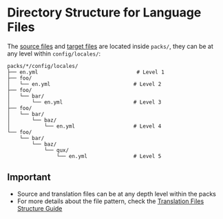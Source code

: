 # Directory Structure for Language Files
The [source files](/docs/files/README.en.md#source-files) and [target files](/docs/files/README.en.md#target-files) are located inside `packs/`, they can be at any level within `config/locales/`:

```
packs/*/config/locales/
├── en.yml                                # Level 1
├── foo/
│   └── en.yml                           # Level 2
├── foo/
│   └── bar/
│       └── en.yml                       # Level 3
├── foo/
│   └── bar/
│       └── baz/
│           └── en.yml                   # Level 4
└── foo/
    └── bar/
        └── baz/
            └── qux/
                └── en.yml               # Level 5
```

## Important
- Source and translation files can be at any depth level within the packs
- For more details about the file pattern, check the [Translation Files Structure Guide](/docs/files/README.en.md)
